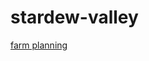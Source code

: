 # stardew-valley

[farm planning](https://github.com/ungsonn/stardew-valley/blob/master/farm_planning.html)